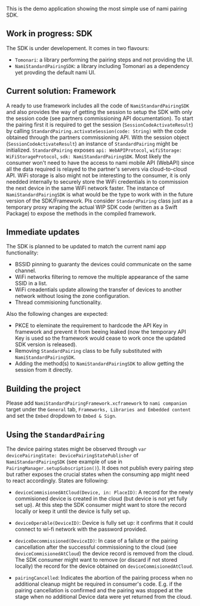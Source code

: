This is the demo application showing the most simple use of nami pairing SDK.

## Work in progress: SDK

The SDK is under developement. It comes in two flavours:
- `Tomonari`: a library performing the pairing steps and not providing the UI.
- `NamiStandardPairingSDK`: a library including Tomonari as a dependency yet provding the default nami UI.

## Current solution: Framework

A ready to use framework includes all the code of `NamiStandardPairingSDK` and also provides the way of getting the session to setup the SDK with only the session code (see partners commissioning API documentation).
To start the pairing first it is required to get the session (`SessionCodeActivateResult`) by calling `StandardPairing.activateSession(code: String)` with the code obtained through the partners commissioning API. With the session object (`SessionCodeActivateResult`) an instance of `StandardPairing` might be initialized. `StandardPairing` exposes `api: WebAPIProtocol`, `wifiStorage: WiFiStorageProtocol`, `sdk: NamiStandardPairingSDK`. Most likely the consumer won't need to have the access to nami mobile API (WebAPI) since all the data required is relayed to the partner's servers via cloud-to-cloud API. WiFi storage is also might not be interesting to the consumer, it is only needded internally to securely store the WiFi credentials in to commission the next device in the same WiFi network faster. The instance of `NamiStandardPairingSDK` is what would be the type to work with in the future version of the SDK/Framework. Pls consider `StandardPairing` class just as a temporary proxy wraping the actual WIP SDK code (written as a Swift Package) to expose the methods in the compiled framework.

## Immediate updates

The SDK is planned to be updated to match the current nami app functionality:
- BSSID pinning to guaranty the devices could communicate on the same channel.
- WiFi networks filtering to remove the multiple appearance of the same SSID in a list.
- WiFi creadentials update allowing the transfer of devices to another network without losing the zone configuration.
- Thread commisioning functionality.

Also the following changes are expected:
- PKCE to eleminate the requirement to hardcode the API Key in framework and prevent it from beeing leaked (now the temporary API Key is used so the framework would cease to work once the updated SDK version is released).
- Removing `StandardPairing` class to be fully substituted with `NamiStandardPairingSDK`.
- Adding the method(s) to `NamiStandardPairingSDK` to allow getting the session from it directly.

## Building the project
Please add `NamiStandardPairingFramework.xcframework` to `nami companion` target under the `General` tab, `Frameworks, Libraries and Embedded content` and set the `Embed` dropdown to `Embed & Sign`.

## Using the `StandardPairing`

The device pairing states might be observed through `var devicePairingState: DevicePairingStatePublisher` of `NamiStandardPairingSDK` (see example of use in `PairingManager.setupSubscription()`). It does not publish every pairing step but rather exposes the crucial states when the consuming app might need to react accordingly. States are following:

- `deviceCommisionedAtCloud(Device, in: PlaceID)`: A record for the newly commisioned device is created in the cloud (but device is not yet fully set up). At this step the SDK consumer might want to store the record locally or keep it until the device is fully set up.

- `deviceOperable(DeviceID)`: Device is fully set up: it confirms that it could connect to wi-fi network with the password provided.

- `deviceDecommissioned(DeviceID)`: In case of a failute or the pairing cancellation after the successful commissioning to the cloud (see `deviceCommisionedAtCloud`) the device record is removed from the cloud. The SDK consumer might want to remove (or discard if not stored locally) the record for the device obtained on `deviceCommisionedAtCloud`. 
        
- `pairingCancelled`: Indicates the abortion of the pairing process when no additional cleanup might be required in consumer's code. E.g. if the pairing cancellation is confirmed and the pairing was stopped at the stage when no additional Device data were yet returned from the cloud.
